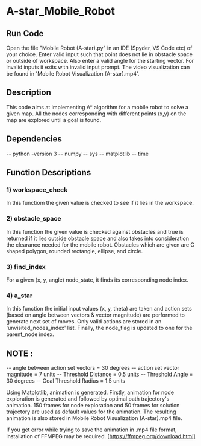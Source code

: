 # A-star_Mobile_Robot

## Run Code
Open the file "Mobile Robot (A-star).py" in an IDE (Spyder, VS Code etc) of your choice. Enter valid input such that point does not lie in obstacle space or outside of workspace. Also enter a valid angle for the starting vector. For invalid inputs it exits with invalid input prompt. The video visualization can be found in 'Mobile Robot Visualization (A-star).mp4'.

## Description
This code aims at implementing A* algorithm for a mobile robot to solve a given map. All the nodes corresponding with different points (x,y) on the map are explored until a goal is found.

## Dependencies
-- python -version 3
-- numpy
-- sys
-- matplotlib
-- time

## Function Descriptions
### 1) workspace_check
In this functiom the given value is checked to see if it lies in the workspace.

### 2) obstacle_space
In this function the given value is checked against obstacles and true is returned if it lies outside obstacle space and also takes into consideration the clearance needed for the mobile robot. Obstacles which are given are C shaped polygon, rounded rectangle, ellipse, and circle.

### 3) find_index
For a given (x, y, angle) node_state, it finds its corresponding node index. 

### 4) a_star
In this function the initial input values (x, y, theta) are taken and action sets (based on angle between vectors & vector magnitude) are performed to generate next set of moves. Only valid actions are stored in an 'unvisited_nodes_index' list. Finally, the node_flag is updated to one for the parent_node index. 

## NOTE :

-- angle between action set vectors = 30 degrees
-- action set vector magnitude = 7 units
-- Threshold Distance = 0.5 units
-- Threshold Angle = 30 degrees
-- Goal Threshold Radius = 1.5 units
 
Using Matplotlib, animation is generated. Firstly, animation for node exploration is generated and followed by optimal path trajectory's animation. 150 frames for node exploration and 50 frames for solution trajectory are used as default values for the animation. The resulting animation is also stored in Mobile Robot Visualization (A-star).mp4 file.

If you get error while trying to save the animation in .mp4 file format, installation of FFMPEG may be required. [https://ffmpeg.org/download.html]

